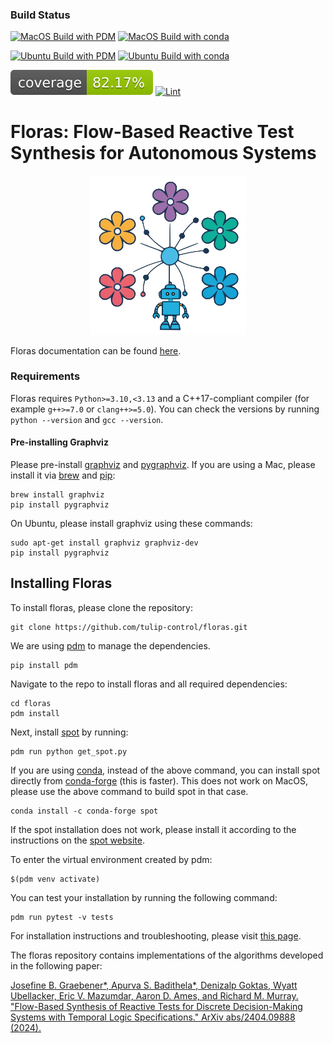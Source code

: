 ### Build Status
[![MacOS Build with PDM](https://github.com/jgraeb/floras/actions/workflows/macos_build_pdm.yaml/badge.svg?branch=main)](https://github.com/jgraeb/floras/actions/workflows/macos_build_pdm.yaml)
[![MacOS Build with conda](https://github.com/jgraeb/floras/actions/workflows/macos_build_conda.yaml/badge.svg?branch=main)](https://github.com/jgraeb/floras/actions/workflows/macos_build_conda.yaml)

[![Ubuntu Build with PDM](https://github.com/jgraeb/floras/actions/workflows/ubuntu_build_pdm.yaml/badge.svg?branch=main)](https://github.com/jgraeb/floras/actions/workflows/ubuntu_build_pdm.yaml)
[![Ubuntu Build with conda](https://github.com/jgraeb/floras/actions/workflows/ubuntu_build_conda.yaml/badge.svg?branch=main)](https://github.com/jgraeb/floras/actions/workflows/ubuntu_build_conda.yaml)

[![Coverage Status](./reports/coverage/coverage-badge.svg?dummy=8484744)](./reports/htmlcov/index.html)
[![Lint](https://github.com/jgraeb/floras/actions/workflows/lint.yaml/badge.svg?branch=main)](https://github.com/jgraeb/floras/actions/workflows/lint.yaml)

# Floras: Flow-Based Reactive Test Synthesis for Autonomous Systems

<p align="center">
  <img src="https://raw.githubusercontent.com/jgraeb/floras/refs/heads/main/docs/logo.png" width="250" />
</p>

Floras documentation can be found [here](https://floras.readthedocs.io).

### Requirements
Floras requires `Python>=3.10,<3.13` and a C++17-compliant compiler (for example `g++>=7.0` or `clang++>=5.0`).
You can check the versions by running `python --version` and `gcc --version`.

#### Pre-installing Graphviz
Please pre-install [graphviz](https://graphviz.org) and [pygraphviz](https://pygraphviz.github.io).
If you are using a Mac, please install it via [brew](https://brew.sh) and [pip](https://pypi.org/project/pip/):
```
brew install graphviz
pip install pygraphviz
```
On Ubuntu, please install graphviz using these commands:
```
sudo apt-get install graphviz graphviz-dev
pip install pygraphviz
```

## Installing Floras

To install floras, please clone the repository:
```
git clone https://github.com/tulip-control/floras.git
```
We are using [pdm](https://pdm-project.org/en/latest/) to manage the dependencies.
```
pip install pdm
```
Navigate to the repo to install floras and all required dependencies:
```
cd floras
pdm install
```
Next, install [spot](https://spot.lre.epita.fr/) by running:
```
pdm run python get_spot.py
```
If you are using [conda](https://conda.org/), instead of the above command, you can install spot directly from [conda-forge](https://conda-forge.org/) (this is faster). This does not work on MacOS, please use the above command to build spot in that case.
```
conda install -c conda-forge spot
```
If the spot installation does not work, please install it according to the instructions on the [spot website](https://spot.lre.epita.fr/install.html).

To enter the virtual environment created by pdm:
```
$(pdm venv activate)
```
You can test your installation by running the following command:
```
pdm run pytest -v tests
```

For installation instructions and troubleshooting, please visit [this page](https://floras.readthedocs.io/en/latest/contributing/).


The floras repository contains implementations of the algorithms developed in the following paper:

[Josefine B. Graebener*, Apurva S. Badithela*, Denizalp Goktas, Wyatt Ubellacker, Eric V. Mazumdar, Aaron D. Ames, and Richard M. Murray. "Flow-Based Synthesis of Reactive Tests for Discrete Decision-Making Systems with Temporal Logic Specifications." ArXiv abs/2404.09888 (2024).](https://arxiv.org/abs/2404.09888)
